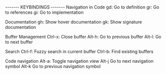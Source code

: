 ------- KEYBINDINGS -------
Navigation in Code
gd: Go to definition
gr: Go to references
gi: Go to implementation

Documentation
gh: Show hover documentation
gk: Show signature documentation

Buffer Management
Ctrl-x: Close buffer
Alt-h: Go to previous buffer
Alt-l: Go to next buffer

Search
Ctrl-f: Fuzzy search in current buffer
Ctrl-b: Find existing buffers

Code navigation
Alt-a: Toggle navigation view
Alt-j Go to next navigation symbol
Alt-k Go to previous navigation symbol
